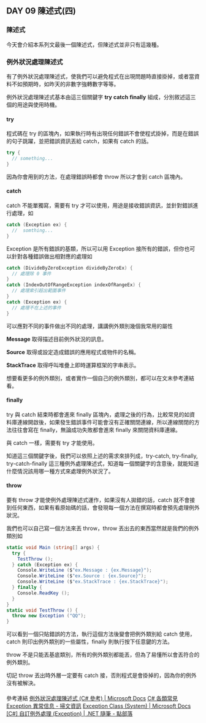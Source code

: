 ## DAY 09 陳述式(四)

### 陳述式

今天會介紹本系列文最後一個陳述式，但陳述式並非只有這幾種。

### 例外狀況處理陳述式

有了例外狀況處理陳述式，使我們可以避免程式在出現問題時直接掛掉，或者當資料不如預期時，如昨天的非數字強轉數字等等。

例外狀況處理陳述式基本由這三個關鍵字 **try** **catch** **finally** 組成，分別敘述這三個的用途與使用時機。

#### try

程式碼在 try 的區塊內，如果執行時有出現任何錯誤不會使程式掛掉，而是在錯誤的句子跳躍，並把錯誤資訊丟給 catch，如果有 catch 的話。

```csharp
try {
  // something...
}
```

因為你會用到的方法，在處理錯誤時都會 throw 所以才會到 catch 區塊內。

#### catch

catch 不能單獨寫，需要有 try 才可以使用，用途是接收錯誤資訊，並針對錯誤進行處理，如

```csharp
catch (Exception ex) {
  //  somthing...
}
```

Exception 是所有錯誤的基類，所以可以用 Exception 接所有的錯誤，但你也可以針對各種錯誤做出相對應的處理如

```csharp
catch (DivideByZeroException divideByZeroEx) {
  // 處理除 0 事件
}
catch (IndexOutOfRangeException indexOfRangeEx) {
  // 處理索引超出範圍事件
}
catch (Exception ex) {
  // 處理不在上述的事件
}
```

可以應對不同的事件做出不同的處理，講講例外類別幾個我常用的屬性 

**Message** 取得描述目前例外狀況的訊息。

**Source** 取得或設定造成錯誤的應用程式或物件的名稱。

**StackTrace** 取得呼叫堆疊上即時運算框架的字串表示。

想要看更多的例外類別，或者實作一個自己的例外類別，都可以在文末參考連結看。

#### finally

try 與 catch 結束時都會進來 finally 區塊內，處理之後的行為，比較常見的如資料庫連線開啟後，如果發生錯誤事件可能會沒有正確關閉連線，所以連線關閉的方法往往會寫在 finally，無論成功失敗都會進來 finally 來關閉資料庫連線。

與 catch 一樣，需要有 try 才能使用。

知道這三個關鍵字後，我們可以依照上述的需求來排列成，try-catch, try-finally, try-catch-finally 這三種例外處理陳述式，知道每一個關鍵字的含意後，就能知道什麼情況該用哪一種方式來處理例外狀況了。

#### throw

要有 throw 才能使例外處理陳述式運作，如果沒有人拋錯的話，catch 就不會接到任何東西，如果有看原始碼的話，會發現每一個方法在撰寫時都會預先處理例外狀況。

我們也可以自己寫一個方法來丟 throw，throw 丟出去的東西當然就是我們的例外類別如

```csharp
static void Main (string[] args) {
  try {
    TestThrow ();
  } catch (Exception ex) {
    Console.WriteLine ($"ex.Message : {ex.Message}");
    Console.WriteLine ($"ex.Source : {ex.Source}");
    Console.WriteLine ($"ex.StackTrace : {ex.StackTrace}");
  } finally {
    Console.ReadKey ();
  }
}
static void TestThrow () {
  throw new Exception ("QQ");
}
```

可以看到一個只貼錯誤的方法，執行這個方法後變會把例外類別給 catch 使用，catch 則印出例外類別的一些屬性，finally 則執行按下任意鍵的方法。

throw 不是只能丟基底類別，所有的例外類別都能丟，但為了易懂所以會丟符合的例外類別。

切記 throw 丟出時外層一定要有 catch 接，否則程式是會掛掉的，因為你的例外沒有被解決。

#### 

參考連結
[例外狀況處理陳述式 (C# 參考) | Microsoft Docs]
[C# 各類常見Exception 異常信息 - 掃文資訊]
[Exception Class (System) | Microsoft Docs]
[\[C#\] 自訂例外處理 (Exception) | .NET 隨筆 - 點部落]

[例外狀況處理陳述式 (C# 參考) | Microsoft Docs]: https://docs.microsoft.com/zh-tw/dotnet/csharp/language-reference/keywords/exception-handling-statements
[C# 各類常見Exception 異常信息 - 掃文資訊]: https://hk.saowen.com/a/f1fb5e274451532ed1f8266cb779746e4f961868156f4b8ba7a08ff228e1a3b2
[\[C#\] 自訂例外處理 (Exception) | .NET 隨筆 - 點部落]: https://dotblogs.com.tw/atowngit/2009/12/06/12298
[Exception Class (System) | Microsoft Docs]: https://docs.microsoft.com/zh-tw/dotnet/api/system.exception?view=netframework-4.7.2
